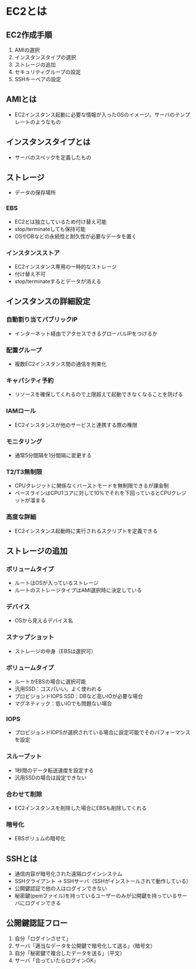 # EC2とは

## EC2作成手順

1. AMIの選択
1. インスタンスタイプの選択
1. ストレージの追加
1. セキュリティグループの設定
1. SSHキーペアの設定

## AMIとは

* EC2インスタンス起動に必要な情報が入ったOSのイメージ。サーバのテンプレートのようなもの

## インスタンスタイプとは

* サーバのスペックを定義したもの

## ストレージ

* データの保存場所

### EBS
* EC2とは独立しているため付け替え可能
* stop/terminateしても保持可能
* OSやDBなどの永続性と耐久性が必要なデータを置く

### インスタンスストア
* EC2インスタンス専用の一時的なストレージ
* 付け替え不可
* stop/terminateするとデータが消える

## インスタンスの詳細設定
### 自動割り当てパブリックIP
* インターネット経由でアクセスできるグローバルIPをつけるか

### 配置グループ
* 複数EC2インスタンス間の通信を拘束化

### キャパシティ予約
* リソースを確保してくれるので上限超えて起動できなくなることを防げる

### IAMロール
* EC2インスタンスが他のサービスと連携する際の権限

### モニタリング
* 通常5分間隔を1分間隔に変更する

### T2/T3無制限
* CPUクレジットに関係なくバーストモードを無制限できるが課金制
* ベースラインはCPU1コアに対して10%でそれを下回っているとCPUクレジットが溜まる

### 高度な詳細
* EC2インスタンス起動時に実行されるスクリプトを定義できる

## ストレージの追加
### ボリュームタイプ
* ルートはOSが入っているストレージ
* ルートのストレージタイプはAMI選択時に決定している

### デバイス
* OSから見えるデバイス名

### スナップショット
* ストレージの中身（EBSは選択可）

### ボリュームタイプ
* ルートかEBSの場合に選択可能
* 汎用SSD：コスパいい。よく使われる
* プロビジョンドIOPS SSD：DBなど高いIOが必要な場合
* マグネティック：低いIOでも問題ない場合

### IOPS
* プロビジョンドIOPSが選択されている場合に設定可能でそのパフォーマンスを設定

### スループット
* 1秒間のデータ転送速度を設定する
* 汎用SSDの場合は設定できない

### 合わせて削除
* EC2インスタンスを削除した場合にEBSも削除してくれる

### 暗号化
* EBSボリュムの暗号化

## SSHとは
* 通信内容が暗号化された遠隔ログインシステム
* SSHクライアント -> SSHサーバ（SSHがインストールされて動作している）
* 公開鍵認証で他の人はログインできない
* 秘密鍵(pemファイル)を持っているユーザーのみが公開鍵を持っているサーバにログインできる

## 公開鍵認証フロー
1. 自分「ログインさせて」
1. サーバ「適当なデータを公開鍵で暗号化して送る」（暗号文）
1. 自分「秘密鍵で複合したデータを送る」（平文）
1. サーバ「合っていたらログインOK」
